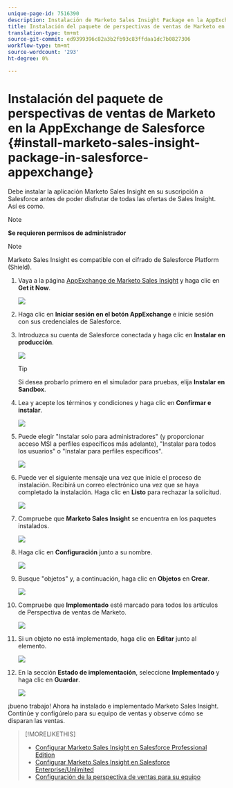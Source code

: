 ```yaml
---
unique-page-id: 7516390
description: Instalación de Marketo Sales Insight Package en la AppExchange de Salesforce - Marketo Docs - Documentación del producto
title: Instalación del paquete de perspectivas de ventas de Marketo en la AppExchange de Salesforce
translation-type: tm+mt
source-git-commit: ed9399396c82a3b2fb93c83ffdaa1dc7b0827306
workflow-type: tm+mt
source-wordcount: '293'
ht-degree: 0%

---
```



# Instalación del paquete de perspectivas de ventas de Marketo en la AppExchange de Salesforce {#install-marketo-sales-insight-package-in-salesforce-appexchange}

Debe instalar la aplicación Marketo Sales Insight en su suscripción a Salesforce antes de poder disfrutar de todas las ofertas de Sales Insight. Así es como.

>[!NOTE]
>
>**Se requieren permisos de administrador**

>[!NOTE]
>
>Marketo Sales Insight es compatible con el cifrado de Salesforce Platform (Shield).

1. Vaya a la página [AppExchange de Marketo Sales Insight](https://appexchange.salesforce.com/listingDetail?listingId=a0N30000001SVZmEAO) y haga clic en **Get it Now**.

   ![](assets/one.png)

1. Haga clic en **Iniciar sesión en el botón AppExchange** e inicie sesión con sus credenciales de Salesforce.

1. Introduzca su cuenta de Salesforce conectada y haga clic en **Instalar en producción**.

   ![](assets/three.png)

   >[!TIP]
   >
   >Si desea probarlo primero en el simulador para pruebas, elija **Instalar en Sandbox**.

1. Lea y acepte los términos y condiciones y haga clic en **Confirmar e instalar**.

   ![](assets/four.png)

1. Puede elegir &quot;Instalar solo para administradores&quot; (y proporcionar acceso MSI a perfiles específicos más adelante), &quot;Instalar para todos los usuarios&quot; o &quot;Instalar para perfiles específicos&quot;.

   ![](assets/five.png)

1. Puede ver el siguiente mensaje una vez que inicie el proceso de instalación. Recibirá un correo electrónico una vez que se haya completado la instalación. Haga clic en **Listo** para rechazar la solicitud.

   ![](assets/six.png)

1. Compruebe que **Marketo Sales Insight** se encuentra en los paquetes instalados.

   ![](assets/seven.png)

1. Haga clic en **Configuración** junto a su nombre.

   ![](assets/image2015-5-22-14-3a40-3a39.png)

1. Busque &quot;objetos&quot; y, a continuación, haga clic en **Objetos** en **Crear**.

   ![](assets/image2015-5-22-14-3a42-3a7.png)

1. Compruebe que **Implementado** esté marcado para todos los artículos de Perspectiva de ventas de Marketo.

   ![](assets/image2015-5-27-16-3a15-3a58.png)

1. Si un objeto no está implementado, haga clic en **Editar** junto al elemento.

   ![](assets/image2014-9-24-17-3a23-3a45.png)

1. En la sección **Estado de implementación**, seleccione **Implementado** y haga clic en **Guardar**.

   ![](assets/image2014-9-24-17-3a24-3a0.png)

¡bueno trabajo! Ahora ha instalado e implementado Marketo Sales Insight. Continúe y configúrelo para su equipo de ventas y observe cómo se disparan las ventas.

>[!MORELIKETHIS]
>
>* [Configurar Marketo Sales Insight en Salesforce Professional Edition](/help/marketo/product-docs/marketo-sales-insight/msi-for-salesforce/configuration/configure-marketo-sales-insight-in-salesforce-professional-edition.md)
>* [Configurar Marketo Sales Insight en Salesforce Enterprise/Unlimited](/help/marketo/product-docs/marketo-sales-insight/msi-for-salesforce/configuration/configure-marketo-sales-insight-in-salesforce-enterprise-unlimited.md)
>* [Configuración de la perspectiva de ventas para su equipo](/help/marketo/product-docs/marketo-sales-insight/msi-for-salesforce/configuration/setting-up-sales-insight-for-your-team.md)

